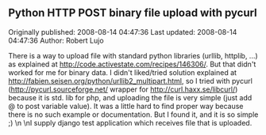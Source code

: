 ## Python HTTP POST binary file upload with pycurl

Originally published: 2008-08-14 04:47:36
Last updated: 2008-08-14 04:47:36
Author: Robert Lujo

There is a way to upload file with standard python libraries (urllib, httplib, ...) as explained at http://code.activestate.com/recipes/146306/. But that didn't worked for me for binary data. I didn't liked/tried solution explained at http://fabien.seisen.org/python/urllib2_multipart.html, so I tried with pycurl (http://pycurl.sourceforge.net/ wrapper for http://curl.haxx.se/libcurl/) because it is std. lib for php, and uploading the file is very simple (just add @<path-to-file> to post variable value). It was a little hard to find proper way because there is no such example or documentation. But I found it, and it is so simple ;)\n\nI supply django test application which receives file that is uploaded.